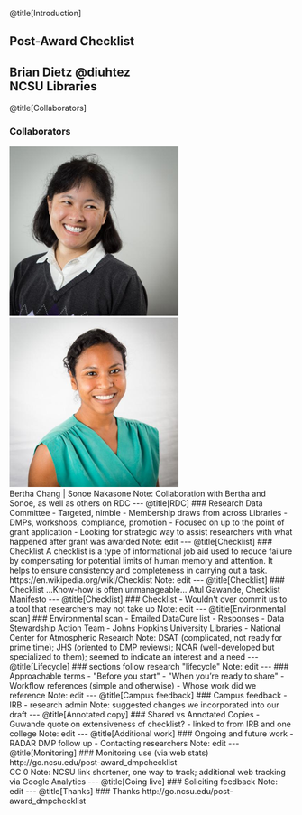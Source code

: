 @title[Introduction]
## Post-Award Checklist
Brian Dietz @diuhtez<br>
NCSU Libraries
---
@title[Collaborators]
### Collaborators
<img src="assets/chang.jpg" alt="Bertha" width="300px" height="300px">
<img src="assets/nakasone.jpg" alt="Sonoe" width="300px" height="300px"><br>
Bertha Chang | Sonoe Nakasone
Note: Collaboration with Bertha and Sonoe, as well as others on RDC
---
@title[RDC]
### Research Data Committee
- Targeted, nimble
- Membership draws from across Libraries
- DMPs, workshops, compliance, promotion
- Focused on up to the point of grant application
- Looking for strategic way to assist researchers with what happened after grant was awarded
Note: edit
---
@title[Checklist]
### Checklist
A checklist is a type of informational job aid used to reduce failure by compensating for potential limits of human memory and attention. It helps to ensure consistency and completeness in carrying out a task.
https://en.wikipedia.org/wiki/Checklist
Note: edit
---
@title[Checklist]
### Checklist
...Know-how is often unmanageable...
Atul Gawande, Checklist Manifesto
---
@title[Checklist]
### Checklist
- Wouldn't over commit us to a tool that researchers may not take up
Note: edit
---
@title[Environmental scan]
### Environmental scan
- Emailed DataCure list
- Responses
 - Data Stewardship Action Team
 - Johns Hopkins University Libraries
 - National Center for Atmospheric Research
Note: DSAT (complicated, not ready for prime time); JHS (oriented to DMP reviews); NCAR (well-developed but specialized to them); seemed to indicate an interest and a need
---
@title[Lifecycle]
### sections follow research "lifecycle"
Note: edit
---
### Approachable terms
- "Before you start"
- "When you’re ready to share"
- Workflow references (simple and otherwise)
- Whose work did we reference
Note: edit
---
@title[Campus feedback]
### Campus feedback
- IRB
- research admin
Note: suggested changes we incorporated into our draft
---
@title[Annotated copy]
### Shared vs Annotated Copies
- Guwande quote on extensiveness of checklist?
- linked to from IRB and one college
Note: edit
---
@title[Additional work]
### Ongoing and future work
- RADAR DMP follow up
- Contacting researchers
Note: edit
---
@title[Monitoring]
### Monitoring use (via web stats)
http://go.ncsu.edu/post-award_dmpchecklist <br>
CC 0
Note: NCSU link shortener, one way to track; additional web tracking via Google Analytics
---
@title[Going live]
### Soliciting feedback
Note: edit
---
@title[Thanks]
### Thanks
http://go.ncsu.edu/post-award_dmpchecklist
